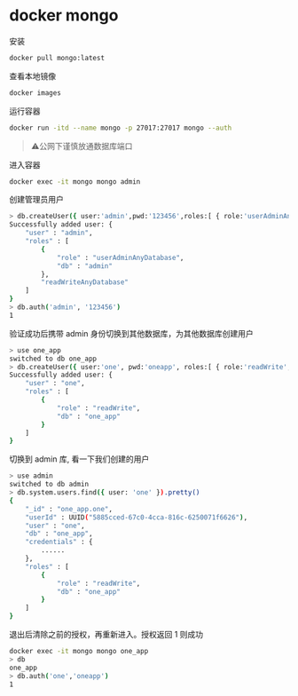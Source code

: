 # docker mongo

安装

```bash
docker pull mongo:latest
```

查看本地镜像

```bash
docker images
```

运行容器

```bash
docker run -itd --name mongo -p 27017:27017 mongo --auth
```

> :warning:公网下谨慎放通数据库端口

进入容器

```bash
docker exec -it mongo mongo admin
```

创建管理员用户

```bash
> db.createUser({ user:'admin',pwd:'123456',roles:[ { role:'userAdminAnyDatabase', db: 'admin'},"readWriteAnyDatabase"]});
Successfully added user: {
    "user" : "admin",
    "roles" : [
        {
            "role" : "userAdminAnyDatabase",
            "db" : "admin"
        },
        "readWriteAnyDatabase"
    ]
}
> db.auth('admin', '123456')
1
```

验证成功后携带 admin 身份切换到其他数据库，为其他数据库创建用户

```bash
> use one_app
switched to db one_app
> db.createUser({ user:'one', pwd:'oneapp', roles:[ { role:'readWrite', db:'one_app' }]})
Successfully added user: {
    "user" : "one",
    "roles" : [
        {
            "role" : "readWrite",
            "db" : "one_app"
        }
    ]
}
```

切换到 admin 库, 看一下我们创建的用户

```bash
> use admin
switched to db admin
> db.system.users.find({ user: 'one' }).pretty()
{
    "_id" : "one_app.one",
    "userId" : UUID("5885cced-67c0-4cca-816c-6250071f6626"),
    "user" : "one",
    "db" : "one_app",
    "credentials" : {
        ......
    },
    "roles" : [
        {
            "role" : "readWrite",
            "db" : "one_app"
        }
    ]
}
```

退出后清除之前的授权，再重新进入。授权返回 1 则成功

```bash
docker exec -it mongo mongo one_app
> db
one_app
> db.auth('one','oneapp')
1
```
